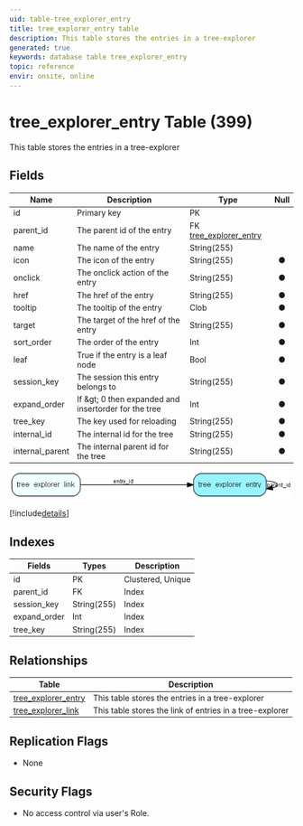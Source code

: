```yaml
---
uid: table-tree_explorer_entry
title: tree_explorer_entry table
description: This table stores the entries in a tree-explorer
generated: true
keywords: database table tree_explorer_entry
topic: reference
envir: onsite, online
---
```


# tree\_explorer\_entry Table (399)

This table stores the entries in a tree-explorer

## Fields

| Name | Description | Type | Null |
|------|-------------|------|:----:|
|id|Primary key|PK| |
|parent\_id|The parent id of the entry|FK [tree_explorer_entry](tree-explorer-entry.md)| |
|name|The name of the entry|String(255)| |
|icon|The icon of the entry|String(255)|&#x25CF;|
|onclick|The onclick action of the entry|String(255)|&#x25CF;|
|href|The href of the entry|String(255)|&#x25CF;|
|tooltip|The tooltip of the entry|Clob|&#x25CF;|
|target|The target of the href of the entry|String(255)|&#x25CF;|
|sort\_order|The order of the entry|Int|&#x25CF;|
|leaf|True if the entry is a leaf node|Bool|&#x25CF;|
|session\_key|The session this entry belongs to|String(255)|&#x25CF;|
|expand\_order|If &amp;gt; 0 then expanded and insertorder for the tree|Int|&#x25CF;|
|tree\_key|The key used for reloading|String(255)|&#x25CF;|
|internal\_id|The internal id for the tree|String(255)|&#x25CF;|
|internal\_parent|The internal parent id for the tree|String(255)|&#x25CF;|


![tree_explorer_entry table relationship diagram](./media/tree_explorer_entry.png)

[!include[details](./includes/tree-explorer-entry.md)]

## Indexes

| Fields | Types | Description |
|--------|-------|-------------|
|id |PK |Clustered, Unique |
|parent\_id |FK |Index |
|session\_key |String(255) |Index |
|expand\_order |Int |Index |
|tree\_key |String(255) |Index |

## Relationships

| Table|  Description |
|------|-------------|
|[tree\_explorer\_entry](tree-explorer-entry.md)  |This table stores the entries in a tree-explorer |
|[tree\_explorer\_link](tree-explorer-link.md)  |This table stores the link of entries in a tree-explorer |


## Replication Flags

* None

## Security Flags

* No access control via user's Role.

